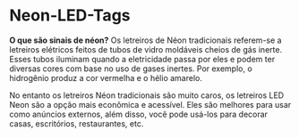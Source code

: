 # Neon-LED-Tags

**O que são sinais de néon?**
Os letreiros de Néon tradicionais referem-se a letreiros elétricos feitos de tubos de vidro moldáveis cheios de gás inerte. Esses tubos iluminam quando a eletricidade passa por eles e podem ter diversas cores com base no uso de gases inertes. Por exemplo, o hidrogênio produz a cor vermelha e o hélio amarelo.

No entanto os letreiros Néon tradicionais são muito caros, os letreiros LED Neon são a opção mais econômica e acessível. 
Eles são melhores para usar como anúncios externos, além disso, você pode usá-los para decorar casas, escritórios, restaurantes, etc.




